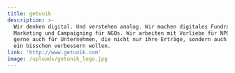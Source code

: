 ```yaml
---
title: getunik
description: >-
  Wir denken digital. Und verstehen analog. Wir machen digitales Fundraising,
  Marketing und Campaigning für NGOs. Wir arbeiten mit Vorliebe für NPOs, aber
  gerne auch für Unternehmen, die nicht nur ihre Erträge, sondern auch die Welt
  ein bisschen verbessern wollen. 
link: 'http://www.getunik.com'
image: /uploads/getunik_logo.jpg
---
```


